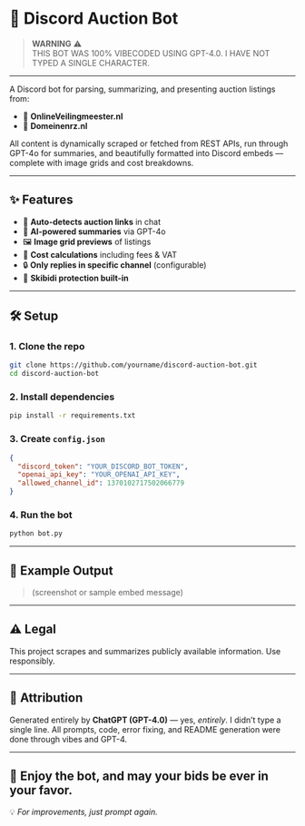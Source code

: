 # 🧠 Discord Auction Bot

> **WARNING** ⚠️  
> THIS BOT WAS 100% VIBECODED USING GPT-4.0. I HAVE NOT TYPED A SINGLE CHARACTER.

---

A Discord bot for parsing, summarizing, and presenting auction listings from:

- 🔹 **OnlineVeilingmeester.nl**  
- 🔹 **Domeinenrz.nl**

All content is dynamically scraped or fetched from REST APIs, run through GPT-4o for summaries, and beautifully formatted into Discord embeds — complete with image grids and cost breakdowns.

---

## ✨ Features

- 🔗 **Auto-detects auction links** in chat  
- 🧠 **AI-powered summaries** via GPT-4o  
- 🖼️ **Image grid previews** of listings  
- 💸 **Cost calculations** including fees & VAT  
- 🔒 **Only replies in specific channel** (configurable)  
- 🚫 **Skibidi protection built-in**

---

## 🛠️ Setup

### 1. Clone the repo
```bash
git clone https://github.com/yourname/discord-auction-bot.git
cd discord-auction-bot
```

### 2. Install dependencies
```bash
pip install -r requirements.txt
```

### 3. Create `config.json`
```json
{
  "discord_token": "YOUR_DISCORD_BOT_TOKEN",
  "openai_api_key": "YOUR_OPENAI_API_KEY",
  "allowed_channel_id": 1370102717502066779
}
```

### 4. Run the bot
```bash
python bot.py
```

---

## 📸 Example Output

> (screenshot or sample embed message)

---

## ⚠️ Legal

This project scrapes and summarizes publicly available information. Use responsibly.

---

## 🙏 Attribution

Generated entirely by **ChatGPT (GPT-4.0)** — yes, _entirely_. I didn’t type a single line. All prompts, code, error fixing, and README generation were done through vibes and GPT-4.

---

## 🚀 Enjoy the bot, and may your bids be ever in your favor.

💡 _For improvements, just prompt again._
